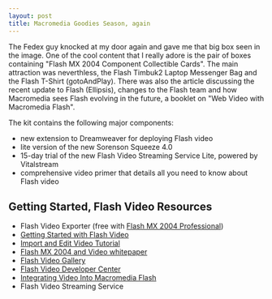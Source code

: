 ```yaml
---
layout: post
title: Macromedia Goodies Season, again
---
```


The Fedex guy knocked at my door again and gave me that big box seen in the image. One of the cool content that I really adore is the pair of boxes containing "Flash MX 2004 Component Collectible Cards". The main attraction was neverthless, the Flash Timbuk2 Laptop Messenger Bag and the Flash T-Shirt (gotoAndPlay). There was also the article discussing the recent update to Flash (Ellipsis), changes to the Flash team and how Macromedia sees Flash evolving in the future, a booklet on "Web Video with Macromedia Flash".

The kit contains the following major components:

- new extension to Dreamweaver for deploying Flash video
- lite version of the new Sorenson Squeeze 4.0
- 15-day trial of the new Flash Video Streaming Service Lite, powered by Vitalstream
- comprehensive video primer that details all you need to know about Flash video

## Getting Started, Flash Video Resources

- Flash Video Exporter (free with <a href="http://www.macromedia.com/go/tryflashpro/" title="Flash MX 2004 Professional">Flash MX 2004 Professional</a>)
- <a href="http://www.macromedia.com/go/videostart/" title="Getting Started with Flash Video">Getting Started with Flash Video</a>
- <a href="http://www.macromedia.com/go/videodocs/" title="Import and Edit Video Tutorial">Import and Edit Video Tutorial</a>
- <a href="http://www.macromedia.com/go/videowhitepaper/" title="Flash MX 2004 and Video whitepaper">Flash MX 2004 and Video whitepaper</a>
- <a href="http://www.macromedia.com/go/fvg/" title="Flash Video Gallery">Flash Video Gallery</a>
- <a href="http://www.macromedia.com/devnet/mx/flash/video.html" title="Flash Video Developer Center">Flash Video Developer Center</a>
- <a href="http://www.macromedia.com/go/integratingvideo/" title="Integrating Video Into Macromedia Flash">Integrating Video Into Macromedia Flash</a>
- Flash Video Streaming Service
